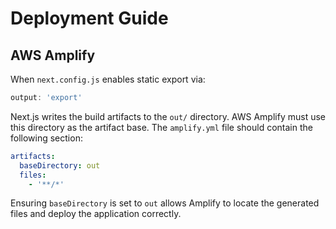 # Deployment Guide

## AWS Amplify

When `next.config.js` enables static export via:

```javascript
output: 'export'
```

Next.js writes the build artifacts to the `out/` directory. AWS Amplify must use this directory as the artifact base. The `amplify.yml` file should contain the following section:

```yaml
artifacts:
  baseDirectory: out
  files:
    - '**/*'
```

Ensuring `baseDirectory` is set to `out` allows Amplify to locate the generated files and deploy the application correctly.
